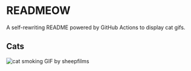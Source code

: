 # READMEOW

A self-rewriting README powered by GitHub Actions to display cat gifs.

## Cats

![cat smoking GIF by sheepfilms](https://media2.giphy.com/media/l0ExdMHUDKteztyfe/200.gif?cid=9acd02da8d5cfe7vwv2348kkr1tg3budcuu06quufo41jyng&ep=v1_gifs_search&rid=200.gif&ct=g)
